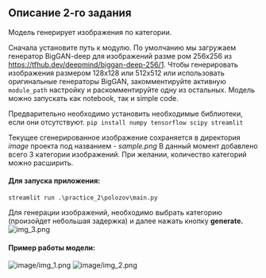 ## Описание 2-го задания

Модель генерирует изображения по категории.

Сначала установите путь к модулю. По умолчанию мы загружаем генератор BigGAN-deep для изображений разме
ром 256x256 из https://tfhub.dev/deepmind/biggan-deep-256/1. Чтобы генерировать изображения 
размером 128x128 или 512x512 или использовать оригинальные генераторы BigGAN, закомментируйте 
активную ```module_path``` настройку и раскомментируйте одну из остальных.
Модель можно запускать как notebook, так и simple code.

Предварительно необходимо установить необходимые библиотеки, если они отсутствуют.
```pip install numpy tensorflow scipy streamlit```


Текущее сгенерированное изображение сохраняется в директория *image* проекта под названием - *sample.png*
В данный момент добавлено всего 3 категории изображений. При желании, количество категорий можно расширить.

#### Для запуска приложения:

```streamlit run .\practice_2\polozov\main.py```

Для генерации изображений, необходимо выбрать категорию (произойдет небольшая задержка) и далее нажать кнопку **generate.**
![img_3.png](image%2Fimg_3.png)

#### Пример работы модели:
![image/img_1.png](image/img_1.png)
![image/img_2.png](image/img_2.png)


